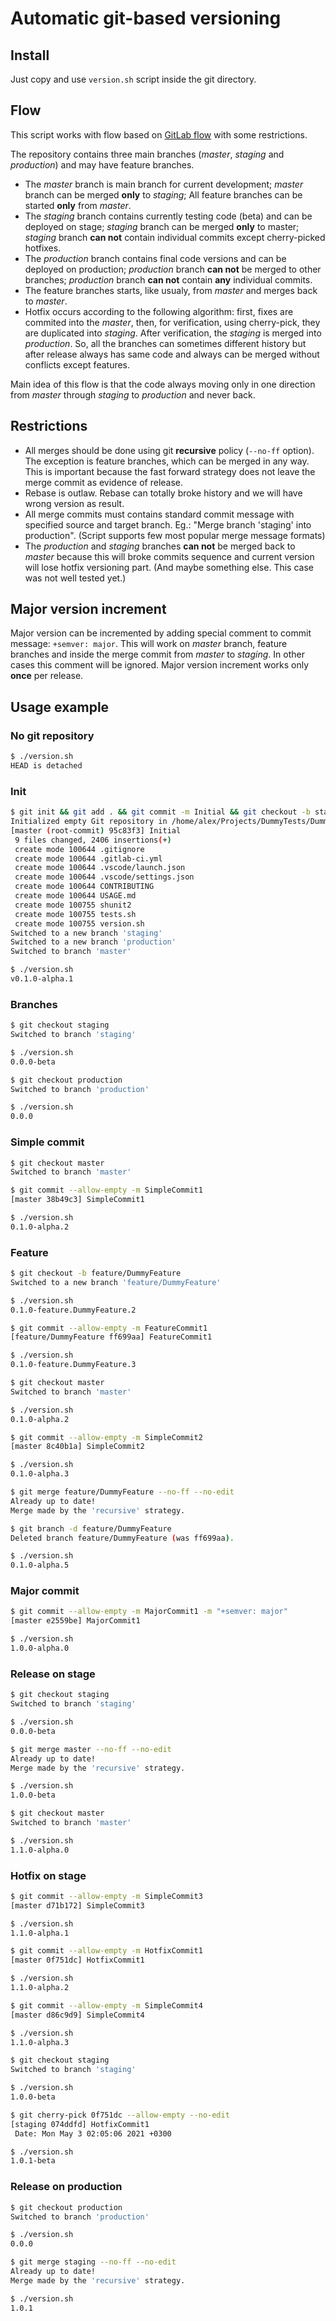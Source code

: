 # Automatic git-based versioning

## Install

Just copy and use `version.sh` script inside the git directory.

## Flow

This script works with flow based on [GitLab flow](https://docs.gitlab.com/ee/topics/gitlab_flow.html) with some restrictions.

The repository contains three main branches (*master*, *staging* and *production*) and may have feature branches.

- The *master* branch is main branch for current development; *master* branch can be merged **only** to *staging*; All feature branches can be started **only** from *master*.
- The *staging* branch contains currently testing code (beta) and can be deployed on stage; *staging* branch can be merged **only** to master; *staging* branch **can not** contain individual commits except cherry-picked hotfixes.
- The *production* branch contains final code versions and can be deployed on production; *production* branch **can not** be merged to other branches; *production* branch **can not** contain **any** individual commits.
- The feature branches starts, like usualy, from *master* and merges back to *master*.
- Hotfix occurs according to the following algorithm: first, fixes are commited into the *master*, then, for verification, using cherry-pick, they are duplicated into *staging*. After verification, the *staging* is merged into *production*. So, all the branches can sometimes different history but after release always has same code and always can be merged without conflicts except features.

Main idea of this flow is that the code always moving only in one direction from *master* through *staging* to *production* and never back.

## Restrictions

- All merges should be done using git **recursive** policy (`--no-ff` option). The exception is feature branches, which can be merged in any way. This is important because the fast forward strategy does not leave the merge commit as evidence of release.
- Rebase is outlaw. Rebase can totally broke history and we will have wrong version as result.
- All merge commits must contains standard commit message with specified source and target branch. Eg.: "Merge branch 'staging' into production". (Script supports few most popular merge message formats)
- The *production* and *staging* branches **can not** be merged back to *master* because this will broke commits sequence and current version will lose hotfix versioning part. (And maybe something else. This case was not well tested yet.)

## Major version increment

Major version can be incremented by adding special comment to commit message: `+semver: major`. This will work on *master* branch, feature branches and inside the merge commit from *master* to *staging*. In other cases this comment will be ignored. Major version increment works only **once** per release.

## Usage example

### No git repository

```bash
$ ./version.sh
HEAD is detached
```

### Init

```bash
$ git init && git add . && git commit -m Initial && git checkout -b staging && git checkout -b production && git checkout master
Initialized empty Git repository in /home/alex/Projects/DummyTests/DummyCILib/.git/
[master (root-commit) 95c83f3] Initial
 9 files changed, 2406 insertions(+)
 create mode 100644 .gitignore
 create mode 100644 .gitlab-ci.yml
 create mode 100644 .vscode/launch.json
 create mode 100644 .vscode/settings.json
 create mode 100644 CONTRIBUTING
 create mode 100644 USAGE.md
 create mode 100755 shunit2
 create mode 100755 tests.sh
 create mode 100755 version.sh
Switched to a new branch 'staging'
Switched to a new branch 'production'
Switched to branch 'master'

$ ./version.sh
v0.1.0-alpha.1
```

### Branches

```bash
$ git checkout staging
Switched to branch 'staging'

$ ./version.sh
0.0.0-beta

$ git checkout production
Switched to branch 'production'

$ ./version.sh
0.0.0
```

### Simple commit

```bash
$ git checkout master
Switched to branch 'master'

$ git commit --allow-empty -m SimpleCommit1
[master 38b49c3] SimpleCommit1

$ ./version.sh
0.1.0-alpha.2
```

### Feature

```bash
$ git checkout -b feature/DummyFeature
Switched to a new branch 'feature/DummyFeature'

$ ./version.sh
0.1.0-feature.DummyFeature.2

$ git commit --allow-empty -m FeatureCommit1
[feature/DummyFeature ff699aa] FeatureCommit1

$ ./version.sh
0.1.0-feature.DummyFeature.3

$ git checkout master
Switched to branch 'master'

$ ./version.sh
0.1.0-alpha.2

$ git commit --allow-empty -m SimpleCommit2
[master 8c40b1a] SimpleCommit2

$ ./version.sh
0.1.0-alpha.3

$ git merge feature/DummyFeature --no-ff --no-edit
Already up to date!
Merge made by the 'recursive' strategy.

$ git branch -d feature/DummyFeature
Deleted branch feature/DummyFeature (was ff699aa).

$ ./version.sh
0.1.0-alpha.5
```

### Major commit

```bash
$ git commit --allow-empty -m MajorCommit1 -m "+semver: major"
[master e2559be] MajorCommit1

$ ./version.sh
1.0.0-alpha.0
```

### Release on stage

```bash
$ git checkout staging
Switched to branch 'staging'

$ ./version.sh
0.0.0-beta

$ git merge master --no-ff --no-edit
Already up to date!
Merge made by the 'recursive' strategy.

$ ./version.sh
1.0.0-beta

$ git checkout master
Switched to branch 'master'

$ ./version.sh
1.1.0-alpha.0
```

### Hotfix on stage

```bash
$ git commit --allow-empty -m SimpleCommit3
[master d71b172] SimpleCommit3

$ ./version.sh
1.1.0-alpha.1

$ git commit --allow-empty -m HotfixCommit1
[master 0f751dc] HotfixCommit1

$ ./version.sh
1.1.0-alpha.2

$ git commit --allow-empty -m SimpleCommit4
[master d86c9d9] SimpleCommit4

$ ./version.sh
1.1.0-alpha.3

$ git checkout staging
Switched to branch 'staging'

$ ./version.sh
1.0.0-beta

$ git cherry-pick 0f751dc --allow-empty --no-edit
[staging 074ddfd] HotfixCommit1
 Date: Mon May 3 02:05:06 2021 +0300

$ ./version.sh
1.0.1-beta
```

### Release on production

```bash
$ git checkout production
Switched to branch 'production'

$ ./version.sh
0.0.0

$ git merge staging --no-ff --no-edit
Already up to date!
Merge made by the 'recursive' strategy.

$ ./version.sh
1.0.1
```

























